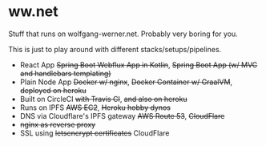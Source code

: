 # ww.net
Stuff that runs on wolfgang-werner.net.
Probably very boring for you.

This is just to play around with different stacks/setups/pipelines.
* React App ~~Spring Boot Webflux App in Kotlin~~, ~~Spring Boot App (w/ MVC and handlebars templating)~~
* Plain Node App ~~Docker w/ nginx~~, ~~Docker Container w/ GraalVM~~, ~~deployed on heroku~~
* Built on CircleCI ~~with Travis CI~~, ~~and also on heroku~~
* Runs on IPFS ~~AWS EC2~~, ~~Heroku hobby dynos~~
* DNS via Cloudflare's IPFS gateway ~~AWS Route 53~~, ~~CloudFlare~~
* ~~nginx as reverse proxy~~
* SSL using ~~letsencrypt certificates~~ CloudFlare

